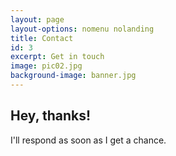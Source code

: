 ```yaml
---
layout: page
layout-options: nomenu nolanding
title: Contact
id: 3
excerpt: Get in touch
image: pic02.jpg
background-image: banner.jpg
---
```


## Hey, thanks!

I'll respond as soon as I get a chance.
